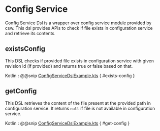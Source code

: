 # Config Service

Config Service Dsl is a wrapper over config service module provided by csw. 
This dsl provides APIs to check if file exists in configuration service and retrieve its contents.

## existsConfig

This DSL checks if provided file exists in configuration service with given revision id (if provided) and returns true or false based on that.

Kotlin
:   @@snip [ConfigServiceDslExample.kts](../../../../../../../examples/src/main/kotlin/esw/ocs/scripts/examples/paradox/ConfigServiceDslExample.kts) { #exists-config }

## getConfig

This DSL retrieves the content of the file present at the provided path in configuration service. 
It returns `null` if file is not available in configuration service. 

Kotlin
:   @@snip [ConfigServiceDslExample.kts](../../../../../../../examples/src/main/kotlin/esw/ocs/scripts/examples/paradox/ConfigServiceDslExample.kts) { #get-config }

